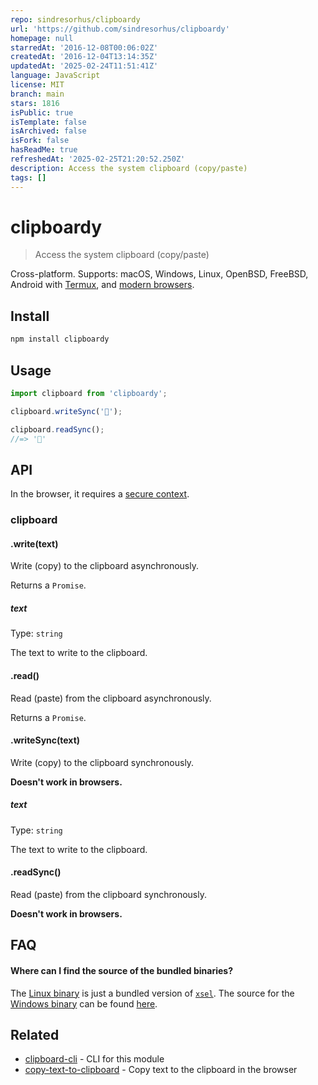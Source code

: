 ```yaml
---
repo: sindresorhus/clipboardy
url: 'https://github.com/sindresorhus/clipboardy'
homepage: null
starredAt: '2016-12-08T00:06:02Z'
createdAt: '2016-12-04T13:14:35Z'
updatedAt: '2025-02-24T11:51:41Z'
language: JavaScript
license: MIT
branch: main
stars: 1816
isPublic: true
isTemplate: false
isArchived: false
isFork: false
hasReadMe: true
refreshedAt: '2025-02-25T21:20:52.250Z'
description: Access the system clipboard (copy/paste)
tags: []
---
```


# clipboardy

> Access the system clipboard (copy/paste)

Cross-platform. Supports: macOS, Windows, Linux, OpenBSD, FreeBSD, Android with [Termux](https://termux.com/), and [modern browsers](https://developer.mozilla.org/en-US/docs/Web/API/Clipboard_API#Browser_compatibility).

## Install

```sh
npm install clipboardy
```

## Usage

```js
import clipboard from 'clipboardy';

clipboard.writeSync('🦄');

clipboard.readSync();
//=> '🦄'
```

## API

In the browser, it requires a [secure context](https://developer.mozilla.org/en-US/docs/Web/Security/Secure_Contexts).

### clipboard

#### .write(text)

Write (copy) to the clipboard asynchronously.

Returns a `Promise`.

##### text

Type: `string`

The text to write to the clipboard.

#### .read()

Read (paste) from the clipboard asynchronously.

Returns a `Promise`.

#### .writeSync(text)

Write (copy) to the clipboard synchronously.

**Doesn't work in browsers.**

##### text

Type: `string`

The text to write to the clipboard.

#### .readSync()

Read (paste) from the clipboard synchronously.

**Doesn't work in browsers.**

## FAQ

#### Where can I find the source of the bundled binaries?

The [Linux binary](fallbacks/linux/xsel) is just a bundled version of [`xsel`](https://linux.die.net/man/1/xsel). The source for the [Windows binary](fallbacks/windows/clipboard_x86_64.exe) can be found [here](https://github.com/sindresorhus/win-clipboard).

## Related

- [clipboard-cli](https://github.com/sindresorhus/clipboard-cli) - CLI for this module
- [copy-text-to-clipboard](https://github.com/sindresorhus/copy-text-to-clipboard) - Copy text to the clipboard in the browser
